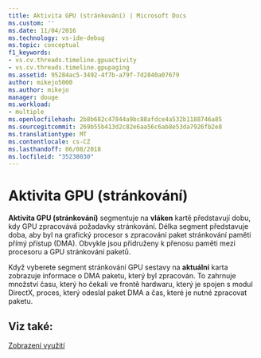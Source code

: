 ```yaml
---
title: Aktivita GPU (stránkování) | Microsoft Docs
ms.custom: ''
ms.date: 11/04/2016
ms.technology: vs-ide-debug
ms.topic: conceptual
f1_keywords:
- vs.cv.threads.timeline.gpuactivity
- vs.cv.threads.timeline.gpupaging
ms.assetid: 95284ac5-3492-4f7b-a79f-7d2840a07679
author: mikejo5000
ms.author: mikejo
manager: douge
ms.workload:
- multiple
ms.openlocfilehash: 2b8b682c47844a9bc88afdce4a532b1188746a85
ms.sourcegitcommit: 269b55b413d2c82e6aa56c6ab8e53da7926fb2e8
ms.translationtype: MT
ms.contentlocale: cs-CZ
ms.lasthandoff: 06/08/2018
ms.locfileid: "35238030"
---
```

# <a name="gpu-activity-paging"></a>Aktivita GPU (stránkování)
**Aktivita GPU (stránkování)** segmentuje na **vláken** kartě představují dobu, kdy GPU zpracovává požadavky stránkování.  Délka segment představuje doba, aby byl na grafický procesor s zpracování paket stránkování paměti přímý přístup (DMA). Obvykle jsou přidruženy k přenosu paměti mezi procesoru a GPU stránkování paketů.  
  
 Když vyberete segment stránkování GPU sestavy na **aktuální** karta zobrazuje informace o DMA paketu, který byl zpracován. To zahrnuje množství času, který ho čekali ve frontě hardwaru, který je spojen s modul DirectX, proces, který odeslal paket DMA a čas, které je nutné zpracovat paketu.  
  
## <a name="see-also"></a>Viz také:  
 [Zobrazení využití](../profiling/utilization-view.md)
